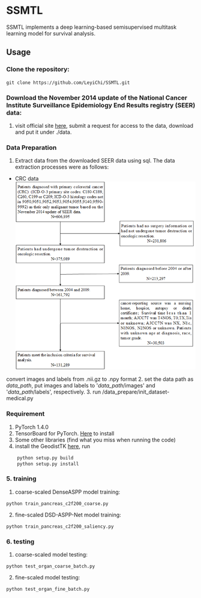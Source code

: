 # SSMTL
SSMTL implements a deep learning-based semisupervised multitask learning model for survival analysis.


## Usage

### Clone the repository:<br />

```
git clone https://github.com/LeyiChi/SSMTL.git
```


### Download the November 2014 update of the National Cancer Institute Surveillance Epidemiology End Results registry (SEER) data:<br/>
1. visit official site [here](https://seer.cancer.gov/data/access.html), submit a request for access to the data, download and put it under ./data.

### Data Preparation
1. Extract data from the downloaded SEER data using sql. The data extraction processes were as follows:
- CRC data
![image](./images/data-extract-crc.png)

convert images and labels from .nii.gz to .npy format
2. set the data path as *data_path*, put images and labels to '*data_path*/images' and '*data_path*/labels', respectively. 
3. run /data_prepare/init_dataset-medical.py

### Requirement
1. PyTorch 1.4.0
2. TensorBoard for PyTorch. [Here](https://github.com/lanpa/tensorboard-pytorch)  to install
3. Some other libraries (find what you miss when running the code)
4. install the GeodistTK [here](https://github.com/taigw/GeodisTK), run
```
    python setup.py build
    python setup.py install 
```
### 5. training
1. coarse-scaled DenseASPP model training:
```
python train_pancreas_c2f200_coarse.py
```
2. fine-scaled DSD-ASPP-Net model training:
```
python train_pancreas_c2f200_saliency.py
```
### 6. testing
1. coarse-scaled model testing:
```
python test_organ_coarse_batch.py
```
2. fine-scaled model testing:
```
python test_organ_fine_batch.py
``` 
